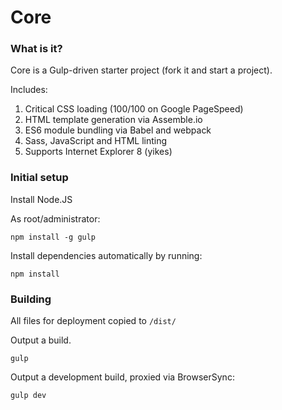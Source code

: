 Core
====

### What is it?
Core is a Gulp-driven starter project (fork it and start a project).

Includes:

1. Critical CSS loading (100/100 on Google PageSpeed)
2. HTML template generation via Assemble.io
3. ES6 module bundling via Babel and webpack
4. Sass, JavaScript and HTML linting
5. Supports Internet Explorer 8 (yikes)

### Initial setup

Install Node.JS

As root/administrator:

```
npm install -g gulp
```

Install dependencies automatically by running:
```
npm install
```

### Building
All files for deployment copied to `/dist/`

Output a build.
```
gulp
```

Output a development build, proxied via BrowserSync:
```
gulp dev
```
